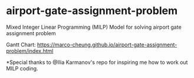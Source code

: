 # airport-gate-assignment-problem
Mixed Integer Linear Programming (MILP) Model for solving airport gate assignment problem

Gantt Chart:
https://marco-cheung.github.io/airport-gate-assignment-problem/index.html

*Special thanks to @Ilia Karmanov's repo for inspiring me how to work out MILP coding. 
